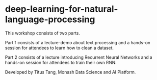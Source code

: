 # deep-learning-for-natural-language-processing

This workshop consists of two parts. 

Part 1 consists of a lecture-demo about text processing and a hands-on session for attendees to learn how to clean a dataset.

Part 2 consists of a lecture introducing Recurrent Neural Networks and a hands-on session for attendees to train their own RNN.

Developed by Titus Tang, Monash Data Science and AI Platform.

